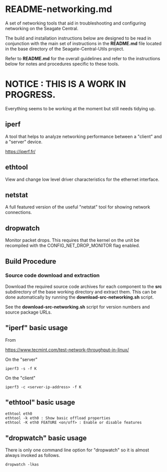 # README-networking.md
A set of networking tools that aid in troubleshooting and
configuring networking on the Seagate Central.

The build and installation instructions below are designed to be
read in conjunction with the main set of instructions in the
**README.md** file located in the base directory of the
Seagate-Central-Utils project. 

Refer to **README.md** for the overall guidelines and refer to the
instructions below for notes and procedures specific to these tools.

# NOTICE : THIS IS A WORK IN PROGRESS.
Everything seems to be working at the moment but still needs tidying up.

## iperf
A tool that helps to analyze networking performance between
a "client" and a "server" device. 

https://iperf.fr/

## ethtool
View and change low level driver characteristics for the ethernet
interface.

## netstat
A full featured version of the useful "netstat" tool for showing
network connections.

## dropwatch
Monitor packet drops. This requires that the kernel on the unit be
recompiled with the CONFIG_NET_DROP_MONITOR flag enabled.

## Build Procedure
### Source code download and extraction
Download the required source code archives for each component to 
the **src** subdirectory of the base working directory and extract
them. This can be done automatically by running the
**download-src-networking.sh** script.

See the **download-src-networking.sh** script for version numbers
and source package URLs.
    
## "iperf" basic usage

From

https://www.tecmint.com/test-network-throughput-in-linux/

On the "server"

    iperf3 -s -f K 
    
On the "client"

    iperf3 -c <server-ip-address> -f K

## "ethtool" basic usage

    ethtool eth0 
    ethtool -k eth0 : Show basic offload properties
    ethtool -K eth0 FEATURE <on/off> : Enable or disable features

## "dropwatch" basic usage
There is only one command line option for "dropwatch" so it is almost always
invoked as follows.

    dropwatch -lkas
    
